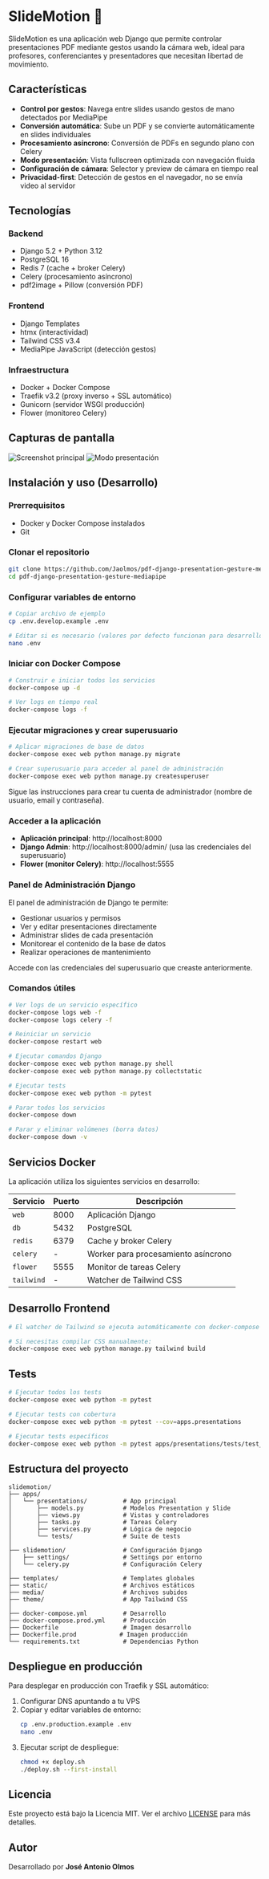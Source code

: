 # SlideMotion 🎯

SlideMotion es una aplicación web Django que permite controlar presentaciones PDF mediante gestos usando la cámara web, ideal para profesores, conferenciantes y presentadores que necesitan libertad de movimiento.

## Características

- **Control por gestos**: Navega entre slides usando gestos de mano detectados por MediaPipe
- **Conversión automática**: Sube un PDF y se convierte automáticamente en slides individuales
- **Procesamiento asíncrono**: Conversión de PDFs en segundo plano con Celery
- **Modo presentación**: Vista fullscreen optimizada con navegación fluida
- **Configuración de cámara**: Selector y preview de cámara en tiempo real
- **Privacidad-first**: Detección de gestos en el navegador, no se envía video al servidor

## Tecnologías

### Backend
- Django 5.2 + Python 3.12
- PostgreSQL 16
- Redis 7 (cache + broker Celery)
- Celery (procesamiento asíncrono)
- pdf2image + Pillow (conversión PDF)

### Frontend
- Django Templates
- htmx (interactividad)
- Tailwind CSS v3.4
- MediaPipe JavaScript (detección gestos)

### Infraestructura
- Docker + Docker Compose
- Traefik v3.2 (proxy inverso + SSL automático)
- Gunicorn (servidor WSGI producción)
- Flower (monitoreo Celery)

## Capturas de pantalla

![Screenshot principal](docs/screenshots/home.png)
![Modo presentación](docs/screenshots/presentation-mode.png)

## Instalación y uso (Desarrollo)

### Prerrequisitos

- Docker y Docker Compose instalados
- Git

### Clonar el repositorio

```bash
git clone https://github.com/Jaolmos/pdf-django-presentation-gesture-mediapipe.git
cd pdf-django-presentation-gesture-mediapipe
```

### Configurar variables de entorno

```bash
# Copiar archivo de ejemplo
cp .env.develop.example .env

# Editar si es necesario (valores por defecto funcionan para desarrollo)
nano .env
```

### Iniciar con Docker Compose

```bash
# Construir e iniciar todos los servicios
docker-compose up -d

# Ver logs en tiempo real
docker-compose logs -f
```

### Ejecutar migraciones y crear superusuario

```bash
# Aplicar migraciones de base de datos
docker-compose exec web python manage.py migrate

# Crear superusuario para acceder al panel de administración
docker-compose exec web python manage.py createsuperuser
```

Sigue las instrucciones para crear tu cuenta de administrador (nombre de usuario, email y contraseña).

### Acceder a la aplicación

- **Aplicación principal**: http://localhost:8000
- **Django Admin**: http://localhost:8000/admin/ (usa las credenciales del superusuario)
- **Flower (monitor Celery)**: http://localhost:5555

### Panel de Administración Django

El panel de administración de Django te permite:
- Gestionar usuarios y permisos
- Ver y editar presentaciones directamente
- Administrar slides de cada presentación
- Monitorear el contenido de la base de datos
- Realizar operaciones de mantenimiento

Accede con las credenciales del superusuario que creaste anteriormente.

### Comandos útiles

```bash
# Ver logs de un servicio específico
docker-compose logs web -f
docker-compose logs celery -f

# Reiniciar un servicio
docker-compose restart web

# Ejecutar comandos Django
docker-compose exec web python manage.py shell
docker-compose exec web python manage.py collectstatic

# Ejecutar tests
docker-compose exec web python -m pytest

# Parar todos los servicios
docker-compose down

# Parar y eliminar volúmenes (borra datos)
docker-compose down -v
```

## Servicios Docker

La aplicación utiliza los siguientes servicios en desarrollo:

| Servicio | Puerto | Descripción |
|----------|--------|-------------|
| `web` | 8000 | Aplicación Django |
| `db` | 5432 | PostgreSQL |
| `redis` | 6379 | Cache y broker Celery |
| `celery` | - | Worker para procesamiento asíncrono |
| `flower` | 5555 | Monitor de tareas Celery |
| `tailwind` | - | Watcher de Tailwind CSS |

## Desarrollo Frontend

```bash
# El watcher de Tailwind se ejecuta automáticamente con docker-compose up

# Si necesitas compilar CSS manualmente:
docker-compose exec web python manage.py tailwind build
```

## Tests

```bash
# Ejecutar todos los tests
docker-compose exec web python -m pytest

# Ejecutar tests con cobertura
docker-compose exec web python -m pytest --cov=apps.presentations

# Ejecutar tests específicos
docker-compose exec web python -m pytest apps/presentations/tests/test_models.py -v
```

## Estructura del proyecto

```
slidemotion/
├── apps/
│   └── presentations/          # App principal
│       ├── models.py           # Modelos Presentation y Slide
│       ├── views.py            # Vistas y controladores
│       ├── tasks.py            # Tareas Celery
│       ├── services.py         # Lógica de negocio
│       └── tests/              # Suite de tests
│
├── slidemotion/                # Configuración Django
│   ├── settings/               # Settings por entorno
│   └── celery.py               # Configuración Celery
│
├── templates/                  # Templates globales
├── static/                     # Archivos estáticos
├── media/                      # Archivos subidos
├── theme/                      # App Tailwind CSS
│
├── docker-compose.yml          # Desarrollo
├── docker-compose.prod.yml     # Producción
├── Dockerfile                  # Imagen desarrollo
├── Dockerfile.prod            # Imagen producción
└── requirements.txt            # Dependencias Python
```

## Despliegue en producción

Para desplegar en producción con Traefik y SSL automático:

1. Configurar DNS apuntando a tu VPS
2. Copiar y editar variables de entorno:
   ```bash
   cp .env.production.example .env
   nano .env
   ```
3. Ejecutar script de despliegue:
   ```bash
   chmod +x deploy.sh
   ./deploy.sh --first-install
   ```

## Licencia

Este proyecto está bajo la Licencia MIT. Ver el archivo [LICENSE](LICENSE) para más detalles.

## Autor

Desarrollado por **José Antonio Olmos**
